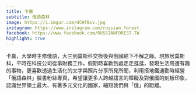 ```yaml
---
title: 卡嘉
subtitle: 俄語森林
image: https://i.imgur.com/dCHfBxv.jpg
instagram: https://www.instagram.com/russian.forest
facebook: https://www.facebook.com/RUSSIANFOREST.TW
highlight: true
---
```

卡嘉，大學時主修俄語，大三到莫斯科交換後與俄國結下不解之緣。現旅居莫斯科，平時在科技公司從事財務工作，假期時喜歡到處走走逛逛，發現生活周遭有趣的事物，更喜歡透過生活化的文字與照片分享所見所聞，利用搭地鐵通勤時經營「俄語森林」臉書粉絲專頁，希望讓更多人跨越語言的障礙及對俄國的刻板印象，認識世界領土最大、有著多元文化的國家，縮短我們與「俄」的距離。